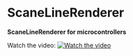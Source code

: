 # ScaneLineRenderer

**ScaneLineRenderer for microcontrollers**


Watch the video:
[![Watch the video](https://img.youtube.com/vi/SsdwtUh27N0/hqdefault.jpg)](https://www.youtube.com/watch?v=SsdwtUh27N0)
